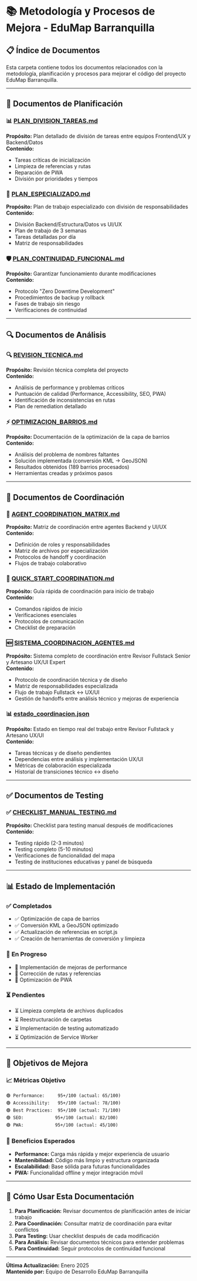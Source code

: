 # 📚 Metodología y Procesos de Mejora - EduMap Barranquilla

## 📋 Índice de Documentos

Esta carpeta contiene todos los documentos relacionados con la metodología, planificación y procesos para mejorar el código del proyecto EduMap Barranquilla.

---

## 🎯 **Documentos de Planificación**

### 📊 [PLAN_DIVISION_TAREAS.md](./PLAN_DIVISION_TAREAS.md)
**Propósito:** Plan detallado de división de tareas entre equipos Frontend/UX y Backend/Datos  
**Contenido:**
- Tareas críticas de inicialización
- Limpieza de referencias y rutas
- Reparación de PWA
- División por prioridades y tiempos

### 🎯 [PLAN_ESPECIALIZADO.md](./PLAN_ESPECIALIZADO.md)
**Propósito:** Plan de trabajo especializado con división de responsabilidades  
**Contenido:**
- División Backend/Estructura/Datos vs UI/UX
- Plan de trabajo de 3 semanas
- Tareas detalladas por día
- Matriz de responsabilidades

### 🛡️ [PLAN_CONTINUIDAD_FUNCIONAL.md](./PLAN_CONTINUIDAD_FUNCIONAL.md)
**Propósito:** Garantizar funcionamiento durante modificaciones  
**Contenido:**
- Protocolo "Zero Downtime Development"
- Procedimientos de backup y rollback
- Fases de trabajo sin riesgo
- Verificaciones de continuidad

---

## 🔍 **Documentos de Análisis**

### 🔍 [REVISION_TECNICA.md](./REVISION_TECNICA.md)
**Propósito:** Revisión técnica completa del proyecto  
**Contenido:**
- Análisis de performance y problemas críticos
- Puntuación de calidad (Performance, Accessibility, SEO, PWA)
- Identificación de inconsistencias en rutas
- Plan de remediation detallado

### ⚡ [OPTIMIZACION_BARRIOS.md](./OPTIMIZACION_BARRIOS.md)
**Propósito:** Documentación de la optimización de la capa de barrios  
**Contenido:**
- Análisis del problema de nombres faltantes
- Solución implementada (conversión KML → GeoJSON)
- Resultados obtenidos (189 barrios procesados)
- Herramientas creadas y próximos pasos

---

## 🤝 **Documentos de Coordinación**

### 🤝 [AGENT_COORDINATION_MATRIX.md](./AGENT_COORDINATION_MATRIX.md)
**Propósito:** Matriz de coordinación entre agentes Backend y UI/UX  
**Contenido:**
- Definición de roles y responsabilidades
- Matriz de archivos por especialización
- Protocolos de handoff y coordinación
- Flujos de trabajo colaborativo

### 🚀 [QUICK_START_COORDINATION.md](./QUICK_START_COORDINATION.md)
**Propósito:** Guía rápida de coordinación para inicio de trabajo  
**Contenido:**
- Comandos rápidos de inicio
- Verificaciones esenciales
- Protocolos de comunicación
- Checklist de preparación

### 🆕 [SISTEMA_COORDINACION_AGENTES.md](./SISTEMA_COORDINACION_AGENTES.md)
**Propósito:** Sistema completo de coordinación entre Revisor Fullstack Senior y Artesano UX/UI Expert  
**Contenido:**
- Protocolo de coordinación técnica y de diseño
- Matriz de responsabilidades especializada
- Flujo de trabajo Fullstack ↔ UX/UI
- Gestión de handoffs entre análisis técnico y mejoras de experiencia

### 📊 [estado_coordinacion.json](./estado_coordinacion.json)
**Propósito:** Estado en tiempo real del trabajo entre Revisor Fullstack y Artesano UX/UI  
**Contenido:**
- Tareas técnicas y de diseño pendientes
- Dependencias entre análisis y implementación UX/UI
- Métricas de colaboración especializada
- Historial de transiciones técnico ↔ diseño

---

## ✅ **Documentos de Testing**

### ✅ [CHECKLIST_MANUAL_TESTING.md](./CHECKLIST_MANUAL_TESTING.md)
**Propósito:** Checklist para testing manual después de modificaciones  
**Contenido:**
- Testing rápido (2-3 minutos)
- Testing completo (5-10 minutos)
- Verificaciones de funcionalidad del mapa
- Testing de instituciones educativas y panel de búsqueda

---

## 📊 **Estado de Implementación**

### ✅ **Completados**
- ✅ Optimización de capa de barrios
- ✅ Conversión KML a GeoJSON optimizado
- ✅ Actualización de referencias en script.js
- ✅ Creación de herramientas de conversión y limpieza

### 🔄 **En Progreso**
- 🔄 Implementación de mejoras de performance
- 🔄 Corrección de rutas y referencias
- 🔄 Optimización de PWA

### ⏳ **Pendientes**
- ⏳ Limpieza completa de archivos duplicados
- ⏳ Reestructuración de carpetas
- ⏳ Implementación de testing automatizado
- ⏳ Optimización de Service Worker

---

## 🎯 **Objetivos de Mejora**

### 📈 **Métricas Objetivo**
```
🟢 Performance:     95+/100 (actual: 65/100)
🟢 Accessibility:   95+/100 (actual: 78/100)
🟢 Best Practices:  95+/100 (actual: 71/100)
🟢 SEO:            95+/100 (actual: 82/100)
🟢 PWA:            95+/100 (actual: 45/100)
```

### 🚀 **Beneficios Esperados**
- **Performance:** Carga más rápida y mejor experiencia de usuario
- **Mantenibilidad:** Código más limpio y estructura organizada
- **Escalabilidad:** Base sólida para futuras funcionalidades
- **PWA:** Funcionalidad offline y mejor integración móvil

---

## 📝 **Cómo Usar Esta Documentación**

1. **Para Planificación:** Revisar documentos de planificación antes de iniciar trabajo
2. **Para Coordinación:** Consultar matriz de coordinación para evitar conflictos
3. **Para Testing:** Usar checklist después de cada modificación
4. **Para Análisis:** Revisar documentos técnicos para entender problemas
5. **Para Continuidad:** Seguir protocolos de continuidad funcional

---

**Última Actualización:** Enero 2025  
**Mantenido por:** Equipo de Desarrollo EduMap Barranquilla